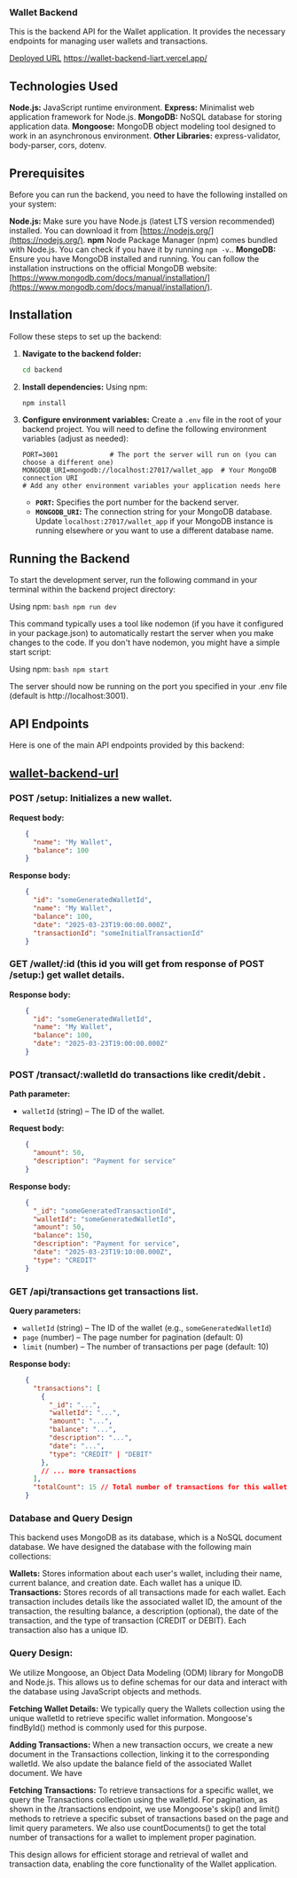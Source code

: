 ### Wallet Backend

This is the backend API for the Wallet application. It provides the necessary endpoints for managing user wallets and transactions.

[Deployed URL](https://wallet-backend-liart.vercel.app/)
https://wallet-backend-liart.vercel.app/

## Technologies Used

**Node.js:** JavaScript runtime environment.
**Express:** Minimalist web application framework for Node.js.
**MongoDB:** NoSQL database for storing application data.
**Mongoose:** MongoDB object modeling tool designed to work in an asynchronous environment.
**Other Libraries:** express-validator, body-parser, cors, dotenv.

## Prerequisites

Before you can run the backend, you need to have the following installed on your system:

**Node.js:** Make sure you have Node.js (latest LTS version recommended) installed. You can download it from [https://nodejs.org/](https://nodejs.org/).
**npm**  Node Package Manager (npm) comes bundled with Node.js. You can check if you have it by running `npm -v`..
**MongoDB:** Ensure you have MongoDB installed and running. You can follow the installation instructions on the official MongoDB website: [https://www.mongodb.com/docs/manual/installation/](https://www.mongodb.com/docs/manual/installation/).

## Installation

Follow these steps to set up the backend:

1.  **Navigate to the backend folder:**
    ```bash
    cd backend
    ```

2.  **Install dependencies:**
    Using npm:
    ```bash
    npm install
    ```

3.  **Configure environment variables:**
    Create a `.env` file in the root of your backend project. You will need to define the following environment variables (adjust as needed):

    ```env
    PORT=3001             # The port the server will run on (you can choose a different one)
    MONGODB_URI=mongodb://localhost:27017/wallet_app  # Your MongoDB connection URI
    # Add any other environment variables your application needs here
    ```

    * **`PORT`:** Specifies the port number for the backend server.
    * **`MONGODB_URI`:** The connection string for your MongoDB database. Update `localhost:27017/wallet_app` if your MongoDB instance is running elsewhere or you want to use a different database name.

## Running the Backend

To start the development server, run the following command in your terminal within the backend project directory:

Using npm:
    ```bash
    npm run dev 
    ```

This command typically uses a tool like nodemon (if you have it configured in your package.json) to automatically restart the server when you make changes to the code. If you don't have nodemon, you might have a simple start script:

Using npm:
    ```bash
    npm start
    ```

The server should now be running on the port you specified in your .env file (default is http://localhost:3001).

## API Endpoints
Here is one of the main API endpoints provided by this backend:

## [wallet-backend-url](https://wallet-backend-liart.vercel.app/setup)

### POST /setup: Initializes a new wallet.

**Request body:**  

```json
    {
      "name": "My Wallet",
      "balance": 100
    }
```
**Response body:**

```json
    {
      "id": "someGeneratedWalletId",
      "name": "My Wallet",
      "balance": 100,
      "date": "2025-03-23T19:00:00.000Z",
      "transactionId": "someInitialTransactionId"
    }
```
### GET /wallet/:id (this id you will get from response of POST /setup:) get wallet details.

**Response body:**
```json
    {
      "id": "someGeneratedWalletId",
      "name": "My Wallet",
      "balance": 100,
      "date": "2025-03-23T19:00:00.000Z"
    }
```

### POST /transact/:walletId do transactions like credit/debit .

**Path parameter:**
- `walletId` (string) – The ID of the wallet.

**Request body:**  
```json
    {
      "amount": 50,
      "description": "Payment for service"
    }
```

**Response body:**
```json
    {
      "_id": "someGeneratedTransactionId",
      "walletId": "someGeneratedWalletId",
      "amount": 50,
      "balance": 150,
      "description": "Payment for service",
      "date": "2025-03-23T19:10:00.000Z",
      "type": "CREDIT"
    }
```

### GET /api/transactions get transactions list.

**Query parameters:**
- `walletId` (string) – The ID of the wallet (e.g., `someGeneratedWalletId`)
- `page` (number) – The page number for pagination (default: 0)
- `limit` (number) – The number of transactions per page (default: 10)

**Response body:**
```json
    {
      "transactions": [
        {
          "_id": "...",
          "walletId": "...",
          "amount": "...",
          "balance": "...",
          "description": "...",
          "date": "...",
          "type": "CREDIT" | "DEBIT"
        },
        // ... more transactions
      ],
      "totalCount": 15 // Total number of transactions for this wallet
    }
```

### Database and Query Design
This backend uses MongoDB as its database, which is a NoSQL document database. We have designed the database with the following main collections:

**Wallets:** Stores information about each user's wallet, including their name, current balance, and creation date. Each wallet has a unique ID.
**Transactions:** Stores records of all transactions made for each wallet. Each transaction includes details like the associated wallet ID, the amount of the transaction, the resulting balance, a description (optional), the date of the transaction, and the type of transaction (CREDIT or DEBIT). Each transaction also has a unique ID.

### Query Design:

We utilize Mongoose, an Object Data Modeling (ODM) library for MongoDB and Node.js. This allows us to define schemas for our data and interact with the database using JavaScript objects and methods.

**Fetching Wallet Details:** We typically query the Wallets collection using the unique walletId to retrieve specific wallet information. Mongoose's findById() method is commonly used for this purpose.

**Adding Transactions:** When a new transaction occurs, we create a new document in the Transactions collection, linking it to the corresponding walletId. We also update the balance field of the associated Wallet document. We have 

**Fetching Transactions:** To retrieve transactions for a specific wallet, we query the Transactions collection using the walletId. For pagination, as shown in the /transactions endpoint, we use Mongoose's skip() and limit() methods to retrieve a specific subset of transactions based on the page and limit query parameters. We also use countDocuments() to get the total number of transactions for a wallet to implement proper pagination.

This design allows for efficient storage and retrieval of wallet and transaction data, enabling the core functionality of the Wallet application.

